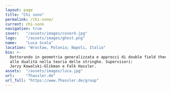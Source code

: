 ```yaml
---
layout: page
title: "Chi sono"
permalink: /chi-sono/
current: chi-sono
navigation: true
cover:   "/assets/images/cover4.jpg"
logo:    "/assets/images/ghost.png"
name:    "Luca Scala"
location: "Wrocław, Polonia; Napoli, Italia"
bio: >-
  Dottorando in geometria generalizzata e approcci di double field theory
  alle dualità nella teoria delle stringhe. Supervisori:
  Jerzy Kowalski-Glikman e Falk Hassler.
assets:  "/assets/images/luca.jpg"
url:     "fhassler.de"
url_full: "https://www.fhassler.de/group"
---
```

<style>
/* 1) Nascondi l’header standard (non author-head) */
header.main-header:not(.author-head) {
  display: none !important;
}

/* 2) Prepara l’author‐header */
header.main-header.author-head {
  position: relative;
  height: 300px;
  background: url('{{ page.cover | relative_url }}') center/cover no-repeat;
  overflow: visible;    /* <— fondamentale per far uscire l’avatar */
  margin-bottom: 80px;  /* spazio per avatar */
}

/* 3) Avatar dentro header */
.author-avatar {
  position: absolute;
  bottom: -60px;
  left: 50%;
  transform: translateX(-50%);
  width: 120px;
  height: 120px;
  background: url('{{ page.assets | relative_url }}') center/cover no-repeat;
  border-radius: 50%;
  border: 4px solid #fff;
  box-shadow: 0 4px 12px rgba(0,0,0,0.15);
  z-index: 10;
}

/* 4) Allineamento titolo e bio */
.section-wrapper {
  max-width: 600px;
  margin: 0 auto 2rem;
  text-align: center;
}
.author-profile.inner {
  padding-top: 20px;  /* lascia respiro sotto avatar */
}
.author-title {
  margin-top: 0;
  font-size: 1.8rem;
}
.author-bio {
  margin: 1rem 0;
  color: #555;
  line-height: 1.6;
}
.author-meta {
  display: flex;
  justify-content: center;
  gap: 1.5rem;
  color: #666;
  font-size: .95rem;
}
.author-meta span,
.author-meta a {
  display: flex;
  align-items: center;
  gap: .4rem;
  text-decoration: none;
  color: inherit;
}
.auth
